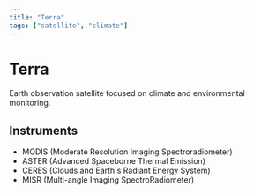 ```yaml
---
title: "Terra"
tags: ["satellite", "climate"]
---
```


# Terra

Earth observation satellite focused on climate and environmental monitoring.

## Instruments
- MODIS (Moderate Resolution Imaging Spectroradiometer)
- ASTER (Advanced Spaceborne Thermal Emission)
- CERES (Clouds and Earth's Radiant Energy System)
- MISR (Multi-angle Imaging SpectroRadiometer)
